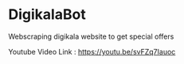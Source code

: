 # DigikalaBot
Webscraping digikala website to get special offers

Youtube Video Link :
https://youtu.be/svFZq7Iauoc
